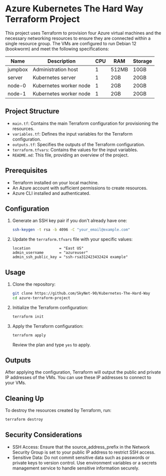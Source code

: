 # Azure Kubernetes The Hard Way Terraform Project
This project uses Terraform to provision four Azure virtual machines and the necessary networking resources to ensure they are connected within a single resource group. The VMs are configured to run Debian 12 (bookworm) and meet the following specifications:

| Name    | Description           | CPU | RAM   | Storage |
|---------|-----------------------|-----|-------|---------|
| jumpbox | Administration host   | 1   | 512MB | 10GB    |
| server  | Kubernetes server     | 1   | 2GB   | 20GB    |
| node-0  | Kubernetes worker node| 1   | 2GB   | 20GB    |
| node-1  | Kubernetes worker node| 1   | 2GB   | 20GB    |

## Project Structure

- `main.tf`: Contains the main Terraform configuration for provisioning the resources.
- `variables.tf`: Defines the input variables for the Terraform configuration.
- `outputs.tf`: Specifies the outputs of the Terraform configuration.
- `terraform.tfvars`: Contains the values for the input variables.
- `README.md`: This file, providing an overview of the project.

## Prerequisites

- Terraform installed on your local machine.
- An Azure account with sufficient permissions to create resources.
- Azure CLI installed and authenticated.

## Configuration

1. Generate an SSH key pair if you don't already have one:
    ```sh
    ssh-keygen -t rsa -b 4096 -C "your_email@example.com"
    ```

2. Update the `terraform.tfvars` file with your specific values:
    ```hcl
    location             = "East US"
    admin_username       = "azureuser"
    admin_ssh_public_key = "ssh-rsa312423432424 example"
    ```

## Usage

1. Clone the repository:
    ```sh
    git clone https://github.com/SkyNet-90/Kubernetes-The-Hard-Way
    cd azure-terraform-project
    ```

2. Initialize the Terraform configuration:
    ```sh
    terraform init
    ```

3. Apply the Terraform configuration:
    ```sh
    terraform apply
    ```

    Review the plan and type `yes` to apply.

## Outputs

After applying the configuration, Terraform will output the public and private IP addresses of the VMs. You can use these IP addresses to connect to your VMs.

## Cleaning Up

To destroy the resources created by Terraform, run:
```sh
terraform destroy
```

## Security Considerations

- SSH Access: Ensure that the source_address_prefix in the Network Security Group is set to your public IP address to restrict SSH access.
- Sensitive Data: Do not commit sensitive data such as passwords or private keys to version control. Use environment variables or a secrets management service to handle sensitive information securely.